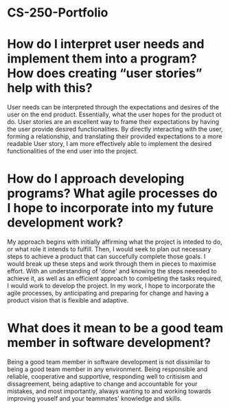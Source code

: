 # CS-250-Portfolio

# How do I interpret user needs and implement them into a program? How does creating “user stories” help with this?
User needs can be interpreted through the expectations and desires of the user on the end product. Essentially, what the user hopes for the product ot do. User stories are an excellent way to frame their expectations by having the user provide desired functionalities. By directly interacting with the user, forming a relationship, and translating their provided expectations to a more readable User story, I am more effectively able to implement the desired functionalities of the end user into the project.

# How do I approach developing programs? What agile processes do I hope to incorporate into my future development work?
My approach begins with initially affirming what the project is inteded to do, or what role it intends to fulfill. Then, I would seek to plan out necessary steps to achieve a product that can succefully complete those goals. I would break up these steps and work through them in pieces to maximise effort. With an understanding of 'done' and knowing the steps neeeded to achieve it, as well as an efficient approach to comlpeting the tasks required, I would work to develop the project. In my work, I hope to incorporate the agile processes, by anticipating and preparing for change and having a product vision that is flexible and adaptive.

# What does it mean to be a good team member in software development?
Being a good team member in software development is not dissimilar to being a good team member in any environment. Being responsible and reliable, cooperative and supportive, responding well to critisism and dissagreement, being adaptive to change and accountable for your mistakes, and most importantly, always wanting to and working towards improving youself and your teammates' knowledge and skills. 
